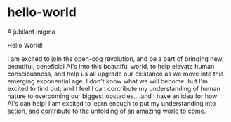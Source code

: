 # hello-world
A jubilant inigma

Hello World! 

I am excited to join the open-cog revolution, and be a part of bringing new, beautiful, beneficial AI's into this beautiful world, to help elevate human consciousness, and help us all upgrade our existance as we move into this emerging exponential age. I don't know what we will become, but I'm excited to find out; and I feel I can contribute my understanding of human nature to overcoming our biggest obstacles....and I have an idea for how AI's can help! I am excited to learn enough to put my understanding into action, and contribute to the unfolding of an amazing world to come.
